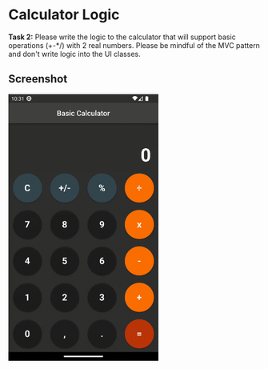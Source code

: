 # Calculator Logic

**Task 2:**
Please write the logic to the calculator that will support basic operations (+-*/) with 2 real numbers.
Please be mindful of the MVC pattern and don't write logic into the UI classes.

## Screenshot

<img src="2_calculator-logic.gif" alt="Screenshot" width="300"/>